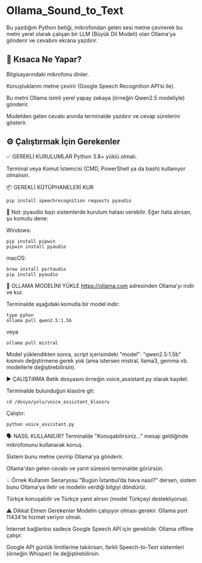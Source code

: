 # Ollama_Sound_to_Text

Bu yazdığım Python betiği, mikrofondan gelen sesi metne çevirerek bu metni yerel olarak çalışan bir LLM (Büyük Dil Modeli) olan Ollama’ya gönderir ve cevabını ekrana yazdırır. 

## 📌 Kısaca Ne Yapar?
Bilgisayarındaki mikrofonu dinler.

Konuştuklarını metne çevirir (Google Speech Recognition API’si ile).

Bu metni Ollama isimli yerel yapay zekaya (örneğin Qwen2.5 modeliyle) gönderir.

Modelden gelen cevabı anında terminalde yazdırır ve cevap sürelerini gösterir.

## ⚙️ Çalıştırmak İçin Gerekenler
✅ GEREKLİ KURULUMLAR
Python 3.8+ yüklü olmalı.

Terminal veya Komut İstemcisi (CMD, PowerShell ya da bash) kullanıyor olmalısın.

📦 GEREKLİ KÜTÜPHANELERİ KUR
```
pip install speechrecognition requests pyaudio
```
🔴 Not: pyaudio bazı sistemlerde kurulum hatası verebilir. Eğer hata alırsan, şu komutu dene:

Windows:
```
pip install pipwin
pipwin install pyaudio
```

macOS:

```
brew install portaudio
pip install pyaudio
```

🧠 OLLAMA MODELİNİ YÜKLE
https://ollama.com adresinden Ollama'yı indir ve kur.

Terminalde aşağıdaki komutla bir model indir:

```
type pyhon
ollama pull qwen2.5:1.5b
```


veya

```
ollama pull mistral
```

Model yüklendikten sonra, script içerisindeki "model": "qwen2.5:1.5b" kısmını değiştirmene gerek yok (ama istersen mistral, llama3, gemma vb. modellerle değiştirebilirsin).

▶️ ÇALIŞTIRMA
Betik dosyasını örneğin voice_assistant.py olarak kaydet.

Terminalde bulunduğun klasöre git:

```
cd /dosya/yolu/voice_assistant_klasoru
```

Çalıştır:

```
python voice_assistant.py
```

🗣️ NASIL KULLANILIR?
Terminalde "Konuşabilirsiniz..." mesajı geldiğinde mikrofonunu kullanarak konuş.

Sistem bunu metne çevirip Ollama'ya gönderir.

Ollama'dan gelen cevabı ve yanıt süresini terminalde görürsün.

💡 Örnek Kullanım Senaryosu
"Bugün İstanbul’da hava nasıl?" dersen, sistem bunu Ollama’ya iletir ve modelin verdiği bilgiyi döndürür.

Türkçe konuşabilir ve Türkçe yanıt alırsın (model Türkçeyi destekliyorsa).

⚠️ Dikkat Etmen Gerekenler
Modelin çalışıyor olması gerekir. Ollama port 11434’te hizmet veriyor olmalı.

İnternet bağlantısı sadece Google Speech API için gereklidir. Ollama offline çalışır.

Google API günlük limitlerine takılırsan, farklı Speech-to-Text sistemleri (örneğin Whisper) ile değiştirebilirsin.


